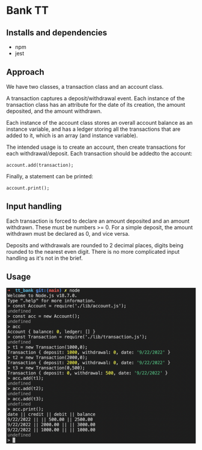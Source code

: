 # Bank TT


## Installs and dependencies

 - npm
 - jest


## Approach

We have two classes, a transaction class and an account class. 

A transaction captures a deposit/withdrawal event. Each instance of the transaction class has an attribute for the date of its creation, the amount deposited, and the amount withdrawn.

Each instance of the account class stores an overall account balance as an instance variable, and has a ledger storing all the transactions that are added to it, which is an array (and instance variable). 

The intended usage is to create an account, then create transactions for each withdrawal/deposit. Each transaction should be addedto the account:
```
account.add(transaction);
```
Finally, a statement can be printed: 
```
account.print();
```

## Input handling

Each transaction is forced to declare an amount deposited and an amount withdrawn. These must be numbers >= 0. For a simple deposit, the amount withdrawn must be declared as 0, and vice versa. 

Deposits and withdrawals are rounded to 2 decimal places, digits being rounded to the nearest even digit. There is no more complicated input handling as it's not in the brief. 


## Usage

![ScreenShot](./bank_app_screenshot.png)


